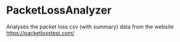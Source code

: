 # PacketLossAnalyzer
Analyses the packet loss csv (with summary) data from the website https://packetlosstest.com/
